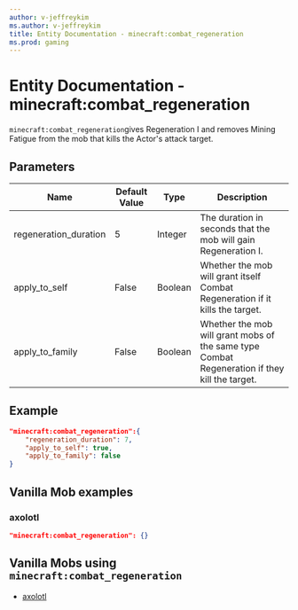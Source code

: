 ```yaml
---
author: v-jeffreykim
ms.author: v-jeffreykim
title: Entity Documentation - minecraft:combat_regeneration
ms.prod: gaming
---
```


# Entity Documentation - minecraft:combat_regeneration

`minecraft:combat_regeneration`gives Regeneration I and removes Mining Fatigue from the mob that kills the Actor's attack target.

## Parameters

|Name |Default Value  |Type  |Description  |
|---------|---------|---------|---------|
| regeneration_duration | 5 | Integer | The duration in seconds that the mob will gain Regeneration I. |
| apply_to_self | False | Boolean | Whether the mob will grant itself Combat Regeneration if it kills the target. |
| apply_to_family | False | Boolean | Whether the mob will grant mobs of the same type Combat Regeneration if they kill the target. |

## Example

```json
"minecraft:combat_regeneration":{
    "regeneration_duration": 7,
    "apply_to_self": true,
    "apply_to_family": false
}
```

## Vanilla Mob examples

### axolotl

```json
"minecraft:combat_regeneration": {}
```

## Vanilla Mobs using `minecraft:combat_regeneration`

- [axolotl](../../../../Source/VanillaBehaviorPack_Snippets/entities/axolotl.md)